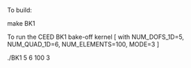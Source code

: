 
To build:

make BK1

To run the CEED BK1 bake-off kernel [ with NUM_DOFS_1D=5, NUM_QUAD_1D=6, NUM_ELEMENTS=100, MODE=3 ]

./BK1 5 6 100 3
